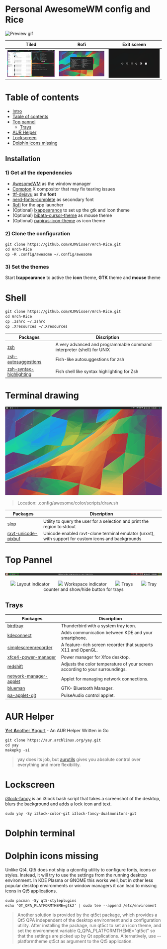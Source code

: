 Personal AwesomeWM config and Rice
==================================

![Preview gif](rice.gif?raw=true)

| Tiled         | Rofi         | Exit screen   |
|:-------------:|:-------------:|:-------------:|
|![](tiled.png)|![](rofi.png)|![](exitscreen.png)|
    
Table of contents
=================
<!--ts-->
   * [Intro](#personal-awesomewm-config-and-rice)
   * [Table of contents](#table-of-contents)
   * [Top pannel](#top-pannel)
      * [Trays](#trays)
   * [AUR Helper](#aur-helper)
   * [Lockscreen](#lockscreen)
   * [Dolphin icons missing](#dolphin-icons-missing)
<!--te-->

## Installation

### 1) Get all the dependencies
- [AwesomeWM](https://awesomewm.org/) as the window manager
- [Compton](https://github.com/yshui/compton) X compositor that may fix tearing issues
- [ttf-dejavu](https://dejavu-fonts.github.io/) as the **font**
- [nerd-fonts-complete](https://github.com/ryanoasis/nerd-fonts) as secondary font
- [Rofi](https://github.com/DaveDavenport/rofi) for the app launcher
- (Optional) [lxappearance](https://sourceforge.net/projects/lxde/files/LXAppearance/) to set up the gtk and icon theme
- (Optional) [bibata-cursor-theme](https://github.com/KaizIqbal/Bibata_Cursor) as mouse theme
- (Optional) [papirus-icon-theme](https://github.com/PapirusDevelopmentTeam/papirus-icon-theme) as icon theme

### 2) Clone the configuration

```
git clone https://github.com/RJMVisser/Arch-Rice.git 
cd Arch-Rice
cp -R .config/awesome ~/.config/awesome
```

### 3) Set the themes
Start **lxappearance** to active the **icon** theme, **GTK** theme and **mouse** theme

Shell
========

```
git clone https://github.com/RJMVisser/Arch-Rice.git 
cd Arch-Rice
cp .zshrc ~/.zshrc
cp .Xresources ~/.Xresources
```

| Packages |Discription|
|---|---|
|[zsh](https://www.zsh.org/)|A very advanced and programmable command interpreter (shell) for UNIX|
|[zsh-autosuggestions](https://github.com/zsh-users/zsh-autosuggestions)|Fish-like autosuggestions for zsh|
|[zsh-syntax-highlighting](https://github.com/zsh-users/zsh-syntax-highlighting)|Fish shell like syntax highlighting for Zsh|


Terminal drawing
=================

![draw preview gif](draw.gif?raw=true)

> Location: .config/awesome/color/scripts/draw.sh

| Packages |Discription|
|---|---|
|[slop](https://github.com/naelstrof/slop)|Utility to query the user for a selection and print the region to stdout|
|[rxvt-unicode-pixbuf](http://software.schmorp.de/pkg/rxvt-unicode.html)|Unicode enabled rxvt-clone terminal emulator (urxvt), with support for custom icons and backgrounds|

Top Pannel
==========
![Screenshot of top pannel](toppannel.png)


<p align="center">
<img src="https://placehold.it/15/fb5700/000000?text=+"> Layout indicator
&nbsp;&nbsp;&nbsp;&nbsp;&nbsp;
<img src="https://placehold.it/15/00fb02/000000?text=+"> Workspace indicator
&nbsp;&nbsp;&nbsp;&nbsp;&nbsp;
<img src="https://placehold.it/15/fb0000/000000?text=+"> Trays
&nbsp;&nbsp;&nbsp;&nbsp;&nbsp;
<img src="https://placehold.it/15/fbf100/000000?text=+"> Tray counter and show/hide button for trays 
</p>


Trays
-----

| Packages |Discription|
|---|---|
|[birdtray](https://github.com/gyunaev/birdtray)|Thunderbird with a system tray icon.|
|[kdeconnect](https://community.kde.org/KDEConnect)|Adds communication between KDE and your smartphone.|
|[simplescreenrecorder](http://www.maartenbaert.be/simplescreenrecorder/)|A feature-rich screen recorder that supports X11 and OpenGL.|
|[xfce4-power-manager](https://goodies.xfce.org/projects/applications/xfce4-power-manager)|Power manager for Xfce desktop.|
|[redshift](http://jonls.dk/redshift/)|Adjusts the color temperature of your screen according to your surroundings.|
|[network-manager-applet](https://wiki.gnome.org/Projects/NetworkManager/)|Applet for managing network connections.|
|[blueman](https://github.com/blueman-project/blueman)|GTK+ Bluetooth Manager.|
|[pa-applet-git](https://github.com/fernandotcl/pa-applet)|PulseAudio control applet.|


AUR Helper
==========
[**Y**et **A**nother **Y**ogurt](https://github.com/Jguer/yay) - An AUR Helper Written in Go
```
git clone https://aur.archlinux.org/yay.git
cd yay
makepkg -si
```
> yay does its job, but [aurutils](https://github.com/AladW/aurutils) gives you absolute control over everything and more flexibility.


Lockscreen
==========
[i3lock-fancy](https://github.com/meskarune/i3lock-fancy) is an i3lock bash script that takes a screenshot of the desktop, blurs the background and adds a lock icon and text.
```
sudo yay -Sy i3lock-color-git i3lock-fancy-dualmonitors-git
```

Dolphin terminal
================


Dolphin icons missing
=====================
Unlike Qt4, Qt5 does not ship a qtconfig utility to configure fonts, icons or styles. Instead, it will try to use the settings from the running desktop environment. In KDE Plasma or GNOME this works well, but in other less popular desktop environments or window managers it can lead to missing icons in Qt5 applications.
```
sudo pacman -Sy qt5-styleplugins  
echo 'QT_QPA_PLATFORMTHEME=gtk2' | sudo tee --append /etc/enviroment
```
> Another solution is provided by the qt5ct package, which provides a Qt5 QPA independent of the desktop environment and a configuration utility. After installing the package, run qt5ct to set an icon theme, and set the environment variable Q\_QPA\_PLATFORMTHEME="qt5ct" so that the settings are picked up by Qt applications. Alternatively, use --platformtheme qt5ct as argument to the Qt5 application. 
